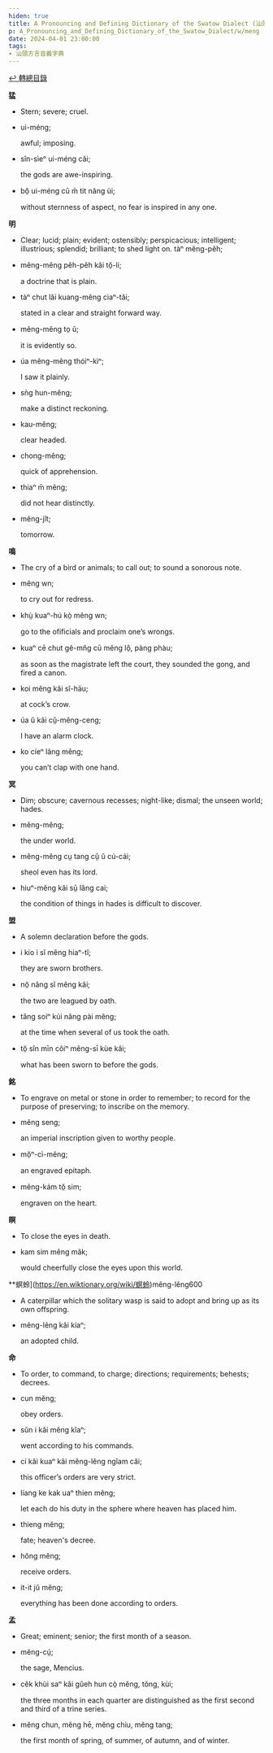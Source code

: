 ```yaml
---
hiden: true
title: A Pronouncing and Defining Dictionary of the Swatow Dialect (汕頭方言音義字典) / meng
p: A_Pronouncing_and_Defining_Dictionary_of_the_Swatow_Dialect/w/meng
date: 2024-04-01 23:00:00
tags: 
- 汕頭方言音義字典
---
```


[↩️ 轉總目錄](/A_Pronouncing_and_Defining_Dictionary_of_the_Swatow_Dialect)


**猛**
- Stern; severe; cruel.

- ui-méng;

  awful; imposing.

- sîn-sìeⁿ ui-méng căi;

  the gods are awe-inspiring.

- bô̤ ui-méng cū m̄ tit nâng ùi;

  without sternness of aspect, no fear is inspired in any one.

**明**
- Clear; lucid; plain; evident; ostensibly; perspicacious; intelligent; illustrious; splendid; brilliant; to shed light on. tàⁿ mêng-pêh;

- mêng-mêng pêh-pêh kâi tŏ̤-li;

  a doctrine that is plain.

- tàⁿ chut lâi kuang-mêng cìaⁿ-tăi;

  stated in a clear and straight forward way.

- mêng-mêng to̤ ŭ;

  it is evidently so.

- úa mêng-mêng thóiⁿ-kìⁿ;

  I saw it plainly.

- sǹg hun-mêng;

  make a distinct reckoning.

- kau-mêng;

  clear headed.

- chong-mêng;

  quick of apprehension.

- thiaⁿ m̄ mêng;

  did not hear distinctly.

- mêng-jît;

  tomorrow.

**鳴**
- The cry of a bird or animals; to call out; to sound a sonorous note.

- mêng wn;

  to cry out for redress.

- khṳ̀ kuaⁿ-hú kò̤ mêng wn;

  go to the ofificials and proclaim one’s wrongs.

- kuaⁿ cē chut gê-mn̂g cū mêng lô̤, pàng phàu;

  as soon as the magistrate left the court, they sounded the gong, and fired a canon.

- koi mêng kâi sî-hāu;

  at cock’s crow.

- úa ŭ kâi cṳ̆-mêng-ceng;

  I have an alarm clock.

- ko cíeⁿ lâng mêng;

  you can’t clap with one hand.

**冥**
- Dim; obscure; cavernous recesses; night-like; dismal; the unseen world; hades.

- mêng-mêng;

  the under world.

- mêng-mêng cṳ tang cṳ̌ ŭ cú-cái;

  sheol even has its lord.

- hiuⁿ-mêng kâi sṳ̄ lâng cai;

  the condition of things in hades is difficult to discover.

**盟**
- A solemn declaration before the gods.

- i kio i sĭ mêng hiaⁿ-tĭ;

  they are sworn brothers.

- nŏ̤ nâng sĭ mêng kâi;

  the two are leagued by oath.

- tâng soiⁿ kúi nâng pài mêng;

  at the time when several of us took the oath.

- tŏ̤ sîn mīn côiⁿ mêng-sī kùe kâi;

  what has been sworn to before the gods.

**銘**
- To engrave on metal or stone in order to remember; to record for the purpose of preserving; to inscribe on the memory.

- mêng seng;

  an imperial inscription given to worthy people.

- mŏ̤ⁿ-cì-mêng;

  an engraved epitaph.

- mêng-kám tŏ̤ sim;

  engraven on the heart.

**瞑**
- To close the eyes in death.

- kam sim mêng mâk;

  would cheerfully close the eyes upon this world.

**螟蛉](https://en.wiktionary.org/wiki/螟蛉)mêng-lêng600
- A caterpillar which the solitary wasp is said to adopt and bring up as its own offspring.

- mêng-lêng kâi kíaⁿ;

  an adopted child.



**命**
- To order, to command, to charge; directions; requirements; behests; decrees.

- cun mĕng;

  obey orders.

- sŭn i kâi mĕng kîaⁿ;

  went according to his commands.

- cí kâi kuaⁿ kâi mĕng-lĕng ngîam căi;

  this officer’s orders are very strict.

- líang ke kak uaⁿ thien mĕng;

  let each do his duty in the sphere where heaven has placed him.

- thieng mĕng;

  fate; heaven's decree.

- hŏng mĕng;

  receive orders.

- it-it jŭ mĕng;

  everything has been done according to orders.

**孟**
- Great; eminent; senior; the first month of a season.

- mĕng-cṳ́;

  the sage, Mencius.

- cêk khùi saⁿ kâi gûeh hun cò̤ mĕng, tŏng, kùi;

  the three months in each quarter are distinguished as the first second and third of a trine series.

- mĕng chun, mĕng hē, mĕng chiu, mĕng tang;

  the first month of spring, of summer, of autumn, and of winter.
